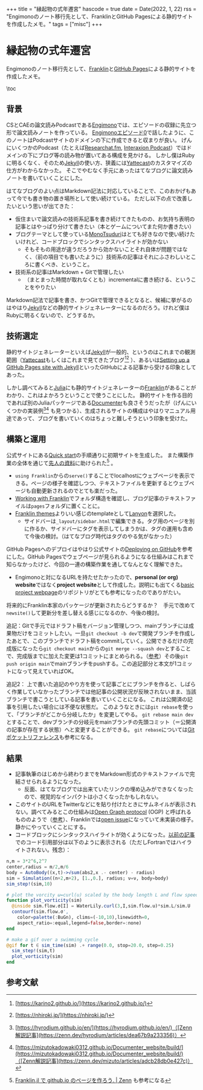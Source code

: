 +++
title = "縁起物の式年遷宮"
hascode = true
date = Date(2022, 1, 22)
rss = "Engimonoのノート移行先として、FranklinとGitHub Pagesによる静的サイトを作成したメモ。"
tags = ["misc"]
+++

# 縁起物の式年遷宮

Engimonoのノート移行先として、[Franklin](https://franklinjl.org/)と[GitHub Pages](https://pages.github.com/)による静的サイトを作成したメモ。

\toc

## 背景

CSとCAEの論文読みPodcastである[Engimono](https://hinata152.github.io/engimono/)では、エピソードの収録に先立つ形で論文読みノートを作っている。
[Engimonoエピソード0](https://hinata152.github.io/engimono/episode/0)で話したように、このノートはPodcastサイトのドメインの下に作成できると収まりが良い。
げんにいくつかのPodcast（たとえば[Researchat.fm](https://researchat.fm), [Interaxion Podcast](https://interaxion-podcast.github.io)）ではドメインの下にブログ等の読み物が置いてある構成を見かける。
しかし僕はRubyに明るくなく、そのため[Jekyll](https://jekyllrb.com/)の使い方、狭義には[Yattecast](https://r7kamura.github.io/yattecast/)のカスタマイズの仕方がわからなかった。
そこでやむなく手元にあったはてなブログに論文読みノートを書いていくことにした。

はてなブログのよい点はMarkdown記法に対応していることで、このおかげもあって今でも書き物の置き場所として使い続けている。
ただし以下の点で改善したいという思いが出てきた：

- 仮住まいで論文読みの技術系記事を書き続けてきたものの、お気持ち表明の記事とはやっぱり分けて書きたい（本とゲームについてまた何か書きたい）
- ブログテーマとして使っている[MonoTsuduri](https://blog.hatena.ne.jp/-/store/theme/17680117126988535567)はとても好きなので使い続けたいけれど、コードブロックでシンタックスハイライトが効かない
  - そもそもの用途が違うだろうから効かないことそれ自体が問題ではなく、（前の項目でも書いたように）技術系の記事はそれにふさわしいところに書くべき、ということ。
- 技術系の記事はMarkdown + Gitで管理したい
  - （まとまった時間が取れなくとも）incrementalに書き続ける、ということをやりたい

Markdown記法で記事を書き、かつGitで管理できるとなると、候補に挙がるのはやはり[Jekyll](https://jekyllrb.com/)などの静的サイトジェネレーターになるのだろう。けれど僕はRubyに明るくないので、どうするか。

## 技術選定

静的サイトジェネレーターといえば[Jekyll](https://jekyllrb.com/)が一般的、というのはこれまでの観測範囲（[Yattecast](https://r7kamura.github.io/yattecast/)もしくはこれまで見てきたブログ[^1][^2] ）、あるいは[Setting up a GitHub Pages site with Jekyll](https://docs.github.com/en/pages/setting-up-a-github-pages-site-with-jekyll)といったGitHubによる記事から受ける印象としてあった。

しかし調べてみると[Julia](https://julialang.org/)にも静的サイトジェネレーターの[Franklin](https://franklinjl.org/)があることがわかり、これはよかろうということで使うことにした。
静的サイトを作る目的であれば別のJuliaパッケージである[Documenter](https://juliadocs.github.io/Documenter.jl/stable/)も良さそうだったが（げんにいくつかの実装例[^3][^4] も見つかる）、生成されるサイトの構成はやはりマニュアル用途であって、ブログを書いていくのはちょっと難しそうという印象を受けた。

## 構築と運用

公式サイトにある[Quick start](https://franklinjl.org/#quick_start)の手順通りに初期サイトを生成した。
また構築作業の全体を通じて[先人の資料](https://terasakisatoshi.github.io/MathSeminar.jl/slideshow/franklin/build/#1)に助けられた[^5] 。

- `using Franklin`からの`serve()`することでlocalhostにウェブページを表示できる。ページの様子を確認しつつ、テキストファイルを更新するとウェブページも自動更新されるのでとても楽だった。
- [Working with Franklin](https://franklinjl.org/workflow/)でフォルダ構造を確認し、ブログ記事のテキストファイルは`pages`フォルダに置くことに。
- [Franklin themes](https://tlienart.github.io/FranklinTemplates.jl/)よりいい感じのtemplateとして[Lanyon](https://tlienart.github.io/FranklinTemplates.jl/templates/lanyon/index.html)を選択した。
  - サイドバーは`_layout/sidebar.html`で編集できる。タグ用のページを別に作るか、サイドバーにタグを表示してしまうかは、タグの運用も含めて今後の検討。（はてなブログ時代はタグのやる気がなかった）

GitHub Pagesへのデプロイはやはり公式サイトの[Deploying on GitHub](https://franklinjl.org/workflow/deploy/#deploying_on_github)を参考にした。GitHub Pagesでウェブページが見られるようになる仕組みはこれまで知らなかったけど、今回の一連の構築作業を通してなんとなく理解できた。

- Engimonoと対になるURLを持たせたかったので、**personal (or org) website**ではなく**project website**として作成した。説明にも出てくる[basic project webpage](https://github.com/tlienart2/myWebsite)のリポジトリがとても参考になったのでありがたい。

将来的にFranklin本家のパッケージが更新されたらどうするか？　手元で改めて`newsite()`して更新分を差し替える感じになるのか、今後の検討。

追記：Gitで手元ではドラフト稿をバージョン管理しつつ、mainブランチには成果物だけをコミットしたい。一旦`git checkout -b dev`で開発ブランチを作成したあとで、このブランチでドラフト稿をcommitしていく。公開できるだけの完成版になったら`git checkout main`からの`git merge --squash dev`とすることで、完成版までに加えた変更は1コミットにまとめられる。（[参考](https://stackoverflow.com/questions/5308816/how-can-i-merge-multiple-commits-onto-another-branch-as-a-single-squashed-commit)）その後`git push origin main`でmainブランチをpushする。この追記部分と本文が1コミットになって見えていればOK。

追記2：
上で書いた追記のやり方を使って記事ごとにブランチを作ると、しばらく作業していなかったブランチでは他記事の公開状況が反映されないまま、当該ブランチで書こうとしている記事を書いていくことになる。
これは公開済の記事を引用したい場合には不便な状態だ。
このようなときには`git rebase`を使って、「ブランチがどこから分岐したか」を変更してやる。
`git rebase main dev`とすることで、devブランチの分岐元をmainブランチの先頭コミット（＝公開済の記事が存在する状態）へと変更することができる。
`git rebase`については[Gitポケットリファレンス](https://gihyo.jp/book/2017/978-4-7741-8593-4)も参考になる。

## 結果

- 記事執筆のはじめから終わりまでをMarkdown形式のテキストファイルで完結させられるようになった。
  - 反面、はてなブログでは出来ていたリンクの埋め込みができなくなったので、視覚的なインパクトは小さくなったかもしれない。
- このサイトのURLをTwitterなどにを貼り付けたときにサムネイルが表示されない。調べてみるとこの仕組みは[Open Graph protocol](https://ogp.me/) (OGP) と呼ばれるもののようで（[参考](https://e-words.jp/w/OGP.html)）、Franklinでは[open issue](https://github.com/tlienart/Franklin.jl/issues/669)になっていて未実装の様子。静かにやっていくことにする。
- コードブロックにシンタックスハイライトが効くようになった。[以前の記事](https://tl.hateblo.jp/entry/2021/10/03/143211)でのコード引用部分は以下のように表示される（ただしFortranではハイライトされない。残念）：

```Julia
n,m = 3*2^6,2^7
center,radius = m/2,m/6
body = AutoBody((x,t)->√sum(abs2,x .- center) - radius)
sim = Simulation((n+2,m+2), [1.,0.], radius; ν=ν, body=body)
sim_step!(sim,10)

# plot the vorcity ω=curl(u) scaled by the body length L and flow speed U
function plot_vorticity(sim)
  @inside sim.flow.σ[I] = WaterLily.curl(3,I,sim.flow.u)*sim.L/sim.U
  contourf(sim.flow.σ',
    color=palette(:BuGn), clims=(-10,10),linewidth=0,
    aspect_ratio=:equal,legend=false,border=:none)
end

# make a gif over a swimming cycle
@gif for t ∈ sim_time(sim) .+ range(0.0, stop=20.0, step=0.25)
  sim_step!(sim,t)
  plot_vorticity(sim)
end
```

## 参考文献

[^1]: [https://karino2.github.io/](https://karino2.github.io/)

[^2]: [https://nhiroki.jp/](https://nhiroki.jp/)

[^3]: [https://hyrodium.github.io/en/](https://hyrodium.github.io/en/)（[Zenn解説記事](https://zenn.dev/hyrodium/articles/dea67b9a233356)）

[^4]: [https://mizutokadowaki0312.github.io/Documenter_website/build/](https://mizutokadowaki0312.github.io/Documenter_website/build/)（[Zenn解説記事](https://zenn.dev/mizuto/articles/adcb28db0e427c)）

[^5]: [Franklin.jl で github.io のページを作ろう. | Zenn](https://zenn.dev/terasakisatoshi/articles/7ad20e468d9ed7) も参考になる
